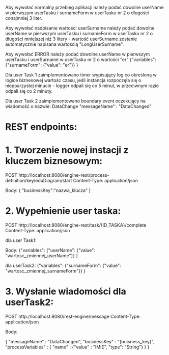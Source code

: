 Aby wywołać normalny przebieg aplikacji należy podać dowolne userName w pierwszym userTasku i surnameForm w userTasku nr 2 o długości conajmniej 3 liter.

Aby wywołać nadpisanie wartości userSurname należy podać dowolne userName w pierwszym userTasku i surnameForm w userTasku nr 2 o długości mniejszej niż 3 litery - wartość userSurname zostanie automatycznie napisana wartością "LongUserSurname".

Aby wywołać ERROR należy podać dowolne userName w pierwszym userTasku i userSurname w userTasku nr 2 o wartości "er"
{"variables":
    {"surnameForm": {"value": "er"}}
}

Dla user Task 1 zaimplementowano timer wypisujący log co określoną w logice biznesowej wartośc czasu, 
jeśli instancja rozpoczęła się o niepoarzystej minucie - logger odpali się co 5 minut,
w przeciwnym razie odpali się co 2 minuty.

Dla user Task 2 zaimplementowano boundary event oczekujący na wiadomość o nazwie: DataChange
"messageName" : "DataChanged" 

# REST endpoints:

# 1. Tworzenie nowej instacji z kluczem biznesowym:

POST
http://localhost:8080/engine-rest/process-definition/key/eduDiagram/start
Content-Type: application/json

Body:
{
    "businessKey":"nazwa_klucza"
}

# 2. Wypełnienie user taska:
POST
http://localhost:8080/engine-rest/task/{ID_TASKA}/complete
Content-Type: application/json

dla user Task1:

Body:
{"variables":
    {"userName": {"value": "wartosc_zmiennej_userName"}}
}

dla userTask2:
{"variables":
{"surnameForm": {"value": "wartosc_zmiennej_surnameForm"}}
}

# 3. Wysłanie wiadomości dla userTask2:
POST
http://localhost:8080/rest-engine/message
Content-Type: application/json

Body:

{
  "messageName" : "DataChanged",
  "businessKey" : "{buisness_key}",
  "processVariables" : {
    "name" : {"value" : "IMIE", "type": "String"}
                  }
  }
